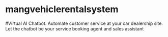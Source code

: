 # mangvehiclerentalsystem
#Virtual AI Chatbot. Automate customer service at your car dealership site. Let the chatbot be your service booking agent and sales assistant
